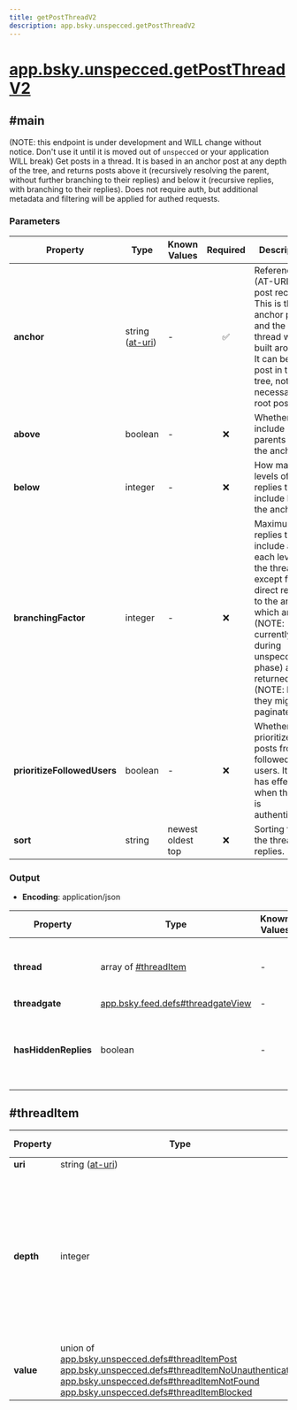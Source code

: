 ```yaml
---
title: getPostThreadV2
description: app.bsky.unspecced.getPostThreadV2
---
```


# [app.bsky.unspecced.getPostThreadV2](https://github.com/myConsciousness/atproto.dart/blob/main/lexicons/app/bsky/unspecced/getPostThreadV2.json)

## #main

(NOTE: this endpoint is under development and WILL change without notice. Don't use it until it is moved out of `unspecced` or your application WILL break) Get posts in a thread. It is based in an anchor post at any depth of the tree, and returns posts above it (recursively resolving the parent, without further branching to their replies) and below it (recursive replies, with branching to their replies). Does not require auth, but additional metadata and filtering will be applied for authed requests.

### Parameters

| Property | Type | Known Values | Required | Description |
| --- | --- | --- | :---: | --- |
| **anchor** | string ([at-uri](https://atproto.com/specs/at-uri-scheme)) | - | ✅ | Reference (AT-URI) to post record. This is the anchor post, and the thread will be built around it. It can be any post in the tree, not necessarily a root post. |
| **above** | boolean | - | ❌ | Whether to include parents above the anchor. |
| **below** | integer | - | ❌ | How many levels of replies to include below the anchor. |
| **branchingFactor** | integer | - | ❌ | Maximum of replies to include at each level of the thread, except for the direct replies to the anchor, which are (NOTE: currently, during unspecced phase) all returned (NOTE: later they might be paginated). |
| **prioritizeFollowedUsers** | boolean | - | ❌ | Whether to prioritize posts from followed users. It only has effect when the user is authenticated. |
| **sort** | string | newest<br/>oldest<br/>top | ❌ | Sorting for the thread replies. |

### Output

- **Encoding**: application/json

| Property | Type | Known Values | Required | Description |
| --- | --- | --- | :---: | --- |
| **thread** | array of [#threadItem](#threaditem) | - | ✅ | A flat list of thread items. The depth of each item is indicated by the depth property inside the item. |
| **threadgate** | [app.bsky.feed.defs#threadgateView](../../../../lexicons/app/bsky/feed/defs.md#threadgateview) | - | ❌ | - |
| **hasHiddenReplies** | boolean | - | ✅ | Whether this thread has hidden replies. If true, a call can be made to the `getPostThreadHiddenV2` endpoint to retrieve them. |

## #threadItem

| Property | Type | Known Values | Required | Description |
| --- | --- | --- | :---: | --- |
| **uri** | string ([at-uri](https://atproto.com/specs/at-uri-scheme)) | - | ✅ | - |
| **depth** | integer | - | ✅ | The nesting level of this item in the thread. Depth 0 means the anchor item. Items above have negative depths, items below have positive depths. |
| **value** | union of <br/>[app.bsky.unspecced.defs#threadItemPost](../../../../lexicons/app/bsky/unspecced/defs.md#threaditempost)<br/>[app.bsky.unspecced.defs#threadItemNoUnauthenticated](../../../../lexicons/app/bsky/unspecced/defs.md#threaditemnounauthenticated)<br/>[app.bsky.unspecced.defs#threadItemNotFound](../../../../lexicons/app/bsky/unspecced/defs.md#threaditemnotfound)<br/>[app.bsky.unspecced.defs#threadItemBlocked](../../../../lexicons/app/bsky/unspecced/defs.md#threaditemblocked) | - | ✅ | - |
